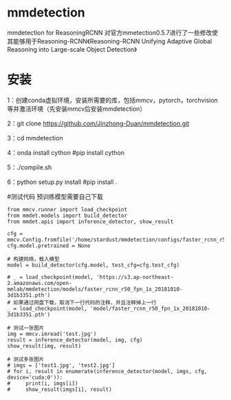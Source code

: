 # mmdetection
mmdetection for ReasoningRCNN
对官方mmetection0.5.7进行了一些修改使其能够用于Reasoning-RCNN《Reasoning-RCNN Unifying Adaptive Global Reasoning into Large-scale Object Detection》
# 安装
1：创建conda虚拟环境，安装所需要的库，包括mmcv，pytorch，torchvision等并激活环境（先安装mmcv后安装mmdetection）

2：git clone https://github.com/Jinzhong-Duan/mmdetection.git

3：cd mmdetection

4：onda install cython #pip install cython

5：./compile.sh

6：python setup.py install #pip install .

#测试代码
预训练模型需要自己下载
```import mmcv
from mmcv.runner import load_checkpoint
from mmdet.models import build_detector
from mmdet.apis import inference_detector, show_result
 
cfg = mmcv.Config.fromfile('/home/stardust/mmdetection/configs/faster_rcnn_r50_fpn_1x.py')
cfg.model.pretrained = None
 
# 构建网络，载入模型
model = build_detector(cfg.model, test_cfg=cfg.test_cfg)
 
# _ = load_checkpoint(model, 'https://s3.ap-northeast-2.amazonaws.com/open-mmlab/mmdetection/models/faster_rcnn_r50_fpn_1x_20181010-3d1b3351.pth')
# 如果通过网盘下载，取消下一行代码的注释，并且注释掉上一行
_ = load_checkpoint(model, 'model/faster_rcnn_r50_fpn_1x_20181010-3d1b3351.pth')
 
# 测试一张图片
img = mmcv.imread('test.jpg')
result = inference_detector(model, img, cfg)
show_result(img, result)
 
# 测试多张图片
# imgs = ['test1.jpg', 'test2.jpg']
# for i, result in enumerate(inference_detector(model, imgs, cfg, device='cuda:0')):
#     print(i, imgs[i])
#     show_result(imgs[i], result)
```
